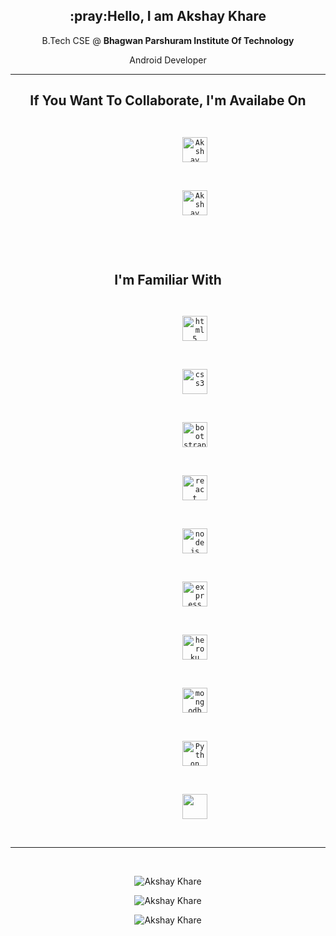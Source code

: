
<h2 align="center">:pray:Hello, I am Akshay Khare</h2>
<p align="center">B.Tech CSE @ <strong>Bhagwan Parshuram Institute Of Technology</strong></p>
<p align="center">Android Developer</p>
<hr>



<h2 align="center">If You Want To Collaborate, I'm Availabe On</h2>
<p align="center">
	<code>
		<a style="text-decoration: none" href="https://www.linkedin.com/in/akshay-khare/" target="blank">
			<img
				src="https://www.loginhit.com.ng/wp-content/uploads/2019/09/LinkedIn-1.jpg"
				alt="Akshay Khare LinkedIn"
				height="40"
				width="40"
			/>
		</a>
	</code>
	<code>
		<a style="text-decoration: none" href="mailto:akhare931@gmail.com" target="blank">
			<img
				src="https://upload.wikimedia.org/wikipedia/commons/thumb/7/7e/Gmail_icon_%282020%29.svg/1280px-Gmail_icon_%282020%29.svg.png"
				alt="Akshay Khare GMail"
				height="40"
				width="40"
			/>
		</a>
	</code>
</p>
<br />

<h2 align="center">I'm Familiar With</h2>
<p align="center">
	<code>
		<a style="text-decoration: none" href="https://www.w3.org/html/" target="_blank">
			<img
				src="https://www.vectorlogo.zone/logos/w3_html5/w3_html5-icon.svg"
				alt="html5"
				width="40"
				height="40"
			/>
		</a>
	</code>
	<code>
		<a style="text-decoration: none" href="https://www.w3schools.com/css/" target="_blank">
			<img
				src="https://www.vectorlogo.zone/logos/netlifyapp_watercss/netlifyapp_watercss-ar21.svg"
				alt="css3"
				width="40"
				height="40"
			/>
		</a>
	</code>
	<code>
		<a style="text-decoration: none" href="https://getbootstrap.com" target="_blank">
			<img
				src="https://www.vectorlogo.zone/logos/getbootstrap/getbootstrap-icon.svg"
				alt="bootstrap"
				width="40"
				height="40"
			/>
		</a>
	</code>
	<code>
		<a style="text-decoration: none" href="https://reactjs.org/" target="_blank">
			<img src="https://www.vectorlogo.zone/logos/reactjs/reactjs-icon.svg" alt="react" width="40" height="40" />
		</a>
	</code>
	<code>
		<a style="text-decoration: none" href="https://nodejs.org" target="_blank">
			<img src="https://www.vectorlogo.zone/logos/nodejs/nodejs-icon.svg" alt="nodejs" width="40" height="40" />
		</a>
	</code>
	<code>
		<a style="text-decoration: none" href="https://expressjs.com" target="_blank">
			<img
				src="https://www.vectorlogo.zone/logos/expressjs/expressjs-icon.svg"
				alt="express"
				width="40"
				height="40"
			/>
		</a>
	</code>
	<code>
		<a style="text-decoration: none" href="https://heroku.com" target="_blank">
			<img src="https://www.vectorlogo.zone/logos/heroku/heroku-icon.svg" alt="heroku" width="40" height="40" />
		</a>
	</code>
	<code>
		<a style="text-decoration: none" href="https://www.mongodb.com/" target="_blank">
			<img
				src="https://www.vectorlogo.zone/logos/mongodb/mongodb-icon.svg"
				alt="mongodb"
				width="40"
				height="40"
			/>
		</a>
	</code>
	<code>
		<a style="text-decoration: none" href="https://www.python.org/" target="_blank">
			<img src="https://www.vectorlogo.zone/logos/python/python-icon.svg" alt="Python" width="40" height="40" />
		</a>
	</code>
  <code>
		<a style="text-decoration: none" href="https://in.mathworks.com/" target="_blank">
			<img src="https://png.pngitem.com/pimgs/s/511-5117629_logo-matlab-hd-png-download.png" width="40" height="40" />
		</a>
	</code>
</p>

<hr />
<br />
<p align="center">
	<img
		src="https://github-readme-stats.vercel.app/api?username=akshaykhare19&show_icons=true&locale=en&theme=radical&count_private=true"
		alt="Akshay Khare"
	/>
</p>
<p align="center">
	<img
		src="https://github-readme-streak-stats.herokuapp.com/?user=akshaykhare19&theme=tokyonight"
		alt="Akshay Khare"
	/>
</p>
<p align="center">
	<img
		src="https://github-readme-stats.vercel.app/api/top-langs?username=akshaykhare19&show_icons=true&locale=en&layout=compact&theme=radical"
		alt="Akshay Khare"
	/>
</p>
